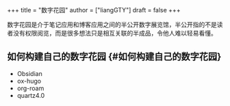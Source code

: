 +++
title = "数字花园"
author = ["liangGTY"]
draft = false
+++

数字花园是介于笔记应用和博客应用之间的半公开数字展览馆，半公开指的不是读者没有权限阅览，而是很多想法只是相互关联的半成品，令他人难以轻易看懂。


## 如何构建自己的数字花园 {#如何构建自己的数字花园}

-   Obsidian
-   ox-hugo
-   org-roam
-   quartz4.0
